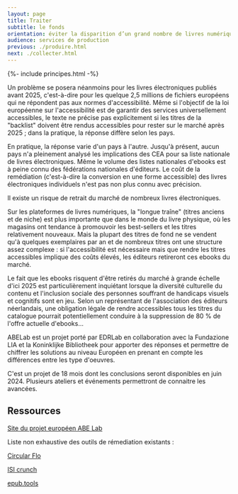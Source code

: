```yaml
---
layout: page
title: Traiter
subtitle: le fonds
orientation: éviter la disparition d’un grand nombre de livres numériques
audience: services de production
previous: ./produire.html
next: ./collecter.html
---
```


<div markdown="1" id="principes">

{%- include principes.html -%}

Un problème se posera néanmoins pour les livres électroniques publiés avant 2025, c'est-à-dire pour les quelque 2,5 millions de fichiers européens qui ne répondent pas aux normes d'accessibilité. Même si l'objectif de la loi européenne sur l'accessibilité est de garantir des services universellement accessibles, le texte ne précise pas explicitement si les titres de la "backlist" doivent être rendus accessibles pour rester sur le marché après 2025 ; dans la pratique, la réponse diffère selon les pays. 

En pratique, la réponse varie d'un pays à l'autre. Jusqu'à présent, aucun pays n'a pleinement analysé les implications des CEA pour sa liste nationale de livres électroniques. Même le volume des listes nationales d'ebooks est à peine connu des fédérations nationales d'éditeurs. Le coût de la remédiation (c'est-à-dire la conversion en une forme accessible) des livres électroniques individuels n'est pas non plus connu avec précision.


Il existe un risque de retrait du marché de nombreux livres électroniques.

Sur les plateformes de livres numériques, la "longue traîne" (titres anciens et de niche) est plus importante que dans le monde du livre physique, où les magasins ont tendance à promouvoir les best-sellers et les titres relativement nouveaux. Mais la plupart des titres de fond ne se vendent qu'à quelques exemplaires par an et de nombreux titres ont une structure assez complexe : si l'accessibilité est nécessaire mais que rendre les titres accessibles implique des coûts élevés, les éditeurs retireront ces ebooks du marché.

Le fait que les ebooks risquent d'être retirés du marché à grande échelle d'ici 2025 est particulièrement inquiétant lorsque la diversité culturelle du contenu et l'inclusion sociale des personnes souffrant de handicaps visuels et cognitifs sont en jeu. Selon un représentant de l'association des éditeurs néerlandais, une obligation légale de rendre accessibles tous les titres du catalogue pourrait potentiellement conduire à la suppression de 80 % de l'offre actuelle d'ebooks…

ABELab est un projet porté par EDRLab en collaboration avec la <span lang="it">Fundazione LIA</span> et la <span lang="nl">Koninklijke Bibliotheek</span> pour apporter des réponses et permettre de chiffrer les solutions au niveau Européen en prenant en compte les différences entre les type d'oeuvres.

C'est un projet de 18 mois dont les conclusions seront disponibles en juin 2024. Plusieurs ateliers et événements permettront de connaitre les avancées.

</div>

<aside markdown="1">

<h2>Ressources</h2>

<a href="edrlab.org/abelab" class="link color_orange">Site du projet européen ABE Lab</a>

Liste non exhaustive des outils de rémediation existants :

<a href="https://www.circularsoftware.com/" class="link color_orange">Circular Flo</a>

<a href="https://www.isicrunch.com/news/" class="link color_orange">ISI crunch</a>

<a href="https://epub.tools/" class="link color_orange">epub.tools</a>

</aside>
